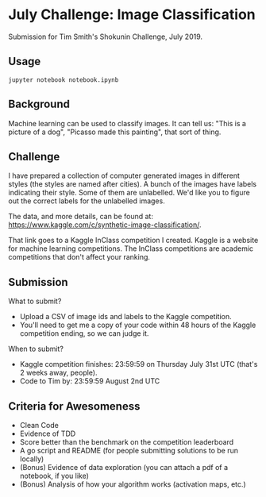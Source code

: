 # July Challenge: Image Classification

Submission for Tim Smith's Shokunin Challenge, July 2019.

## Usage

```
jupyter notebook notebook.ipynb
```

## Background

Machine learning can be used to classify images. It can tell us: "This is a picture of a dog",
"Picasso made this painting", that sort of thing.

## Challenge

I have prepared a collection of computer generated images in different styles (the styles are named
after cities). A bunch of the images have labels indicating their style. Some of them are unlabelled.
We'd like you to figure out the correct labels for the unlabelled images.

The data, and more details, can be found at: <https://www.kaggle.com/c/synthetic-image-classification/>.

That link goes to a Kaggle InClass competition I created. Kaggle is a website for machine learning
competitions. The InClass competitions are academic competitions that don't affect your ranking.

## Submission

What to submit?

* Upload a CSV of image ids and labels to the Kaggle competition.
* You'll need to get me a copy of your code within 48 hours of the Kaggle competition ending, so we can judge it.

When to submit?

* Kaggle competition finishes: 23:59:59 on Thursday July 31st UTC (that's 2 weeks away, people).
* Code to Tim by: 23:59:59 August 2nd UTC

## Criteria for Awesomeness

* Clean Code
* Evidence of TDD
* Score better than the benchmark on the competition leaderboard
* A go script and README (for people submitting solutions to be run locally)
* (Bonus) Evidence of data exploration (you can attach a pdf of a notebook, if you like)
* (Bonus) Analysis of how your algorithm works (activation maps, etc.)
